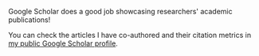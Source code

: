 Google Scholar does a good job showcasing researchers' academic publications! 

You can check the articles I have co-authored and their citation metrics in [my public Google Scholar profile](https://scholar.google.com/citations?user=jNLffNcAAAAJ&hl=es).
